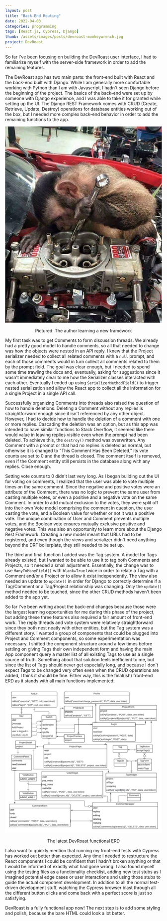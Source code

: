 ```yaml
---
layout: post
title: "Back-End Routing"
date: 2022-04-03
categories: programming
tags: [React.js, Cypress, Django]
thumb: /assets/images/posts/devroast-monkeywrench.jpg
project: DevRoast
---
```


So far I've been focusing on building the DevRoast user interface, I had to familiarize myself with the server-side framework in order to add the remaining features.

<!--more-->

The DevRoast app has two main parts: the front-end built with React and the back-end built with Django. While I am generally more comfortable working with Python than I am with Javascript, I hadn't seen Django before the beginning of the project. The basics of the back-end were set up by someone with Django experience, and I was able to take it for granted while setting up the UI. The Django REST Framework comes with CRUD (Create, Retrieve, Update, Destroy) operations for database entities working out of the box, but I needed more complex back-end behavior in order to add the remaining functions to the app.

![monkey-img]

<p style="text-align: center;"> Pictured: The author learning a new framework </p>

My first task was to get Comments to form discussion threads. We already had a pretty good model to handle comments, so all that needed to change was how the objects were nested in an API reply. I knew that the Project serializer needed to collect all related comments with a `null` prompt, and each of those comments would in turn collect all comments related to them by the prompt field. The goal was clear enough, but I needed to spend some time trawling the docs and, eventually, asking for suggestions since it wasn't immediately clear to me how the Serializer classes interacted with each other. Eventually I ended up using `SerializerMethodField()` to trigger nested serialization and allow the React app to collect all the information for a single Project in a single API call.

Successfully organizing Comments into threads also raised the question of how to handle deletions. Deleting a Comment without any replies is straightforward enough since it isn't referenced by any other object. However, I had to decide how to handle the deletion of a comment with one or more replies. Cascading the deletion was an option, but as this app was intended to have similar functions to Stack Overflow, it seemed like there would value in leaving replies visible even when the prompt had been deleted. To achieve this, the `destroy()` method was overwritten. Any Comment with a prompt or that had no replies is deleted as normal, but otherwise it is changed to "This Comment Has Been Deleted," its vote counts are set to 0 and the thread is closed. The comment itself is removed, even if the Comment entity still persists in the database along with any replies. Close enough.

Setting vote counts to 0 didn't last very long. As I began building out the UI for voting on comments, I realized that the user was able to vote multiple times on the same comment. Since the negative and positive votes were an attribute of the Comment, there was no logic to prevent the same user from casting multiple votes, or even a positive and a negative vote on the same Comment. In order to add mutual exclusion to the votes, they were split off into their own Vote model comprising the comment in question, the user casting the vote, and a Boolean value for whether or not it was a positive vote. The unique combination of User and Comment prevents multiple votes, and the Boolean vote ensures mutually exclusive positive and negative votes. This was also an opportunity to learn more about the Django Rest Framework. Creating a new model meant that URLs had to be registered, and even though the views and serializer didn't need anything beyond the DRF boilerplate, they still needed to be set up.

The third and final function I added was the Tag system. A model for Tags already existed, but I wanted to be able to use it to tag both Comments and Projects, so it needed a small adjustment. Essentially, the change was to use `ManyToManyField()` with `blank=True` twice in order to relate a Tag with a Comment and/or a Project or to allow it exist independently. The view also needed an update to `update()` in order for Django to correctly determine if a Tag/Comment or a Tag/Project relationship was changing. Only the `update()` method needed to be touched, since the other CRUD methods haven't been added to the app yet.

So far I've been writing about the back-end changes because those were the largest learning opportunities for me during this phase of the project, but adding these three features also required a fair amount of front-end work. The reply threads and vote system were relatively straightforward since they both nest neatly with other entities, but the Tag system was a different story. I wanted a group of components that could be plugged into Project and Comment components, so some experimentation was necessary. I shifted the component structure around a few times before settling on giving Tags their own independent form and having the main App component query a master list of all existing Tags to use as a single source of truth. Something about that solution feels inefficient to me, but since the list of Tags should never get especially long, and because I don't expect Tags to be changed very often even when the CRUD operations are added, I think it should be fine. Either way, this is the final(ish) front-end ERD as it stands with all main functions implemented:

![erd-img]

<p style="text-align: center;"> The latest DevRoast functional ERD </p>

I also want to quickly mention that running my front-end tests with Cypress has worked out better than expected. Any time I needed to restructure the React components I could be confident that I hadn't broken anything or that I would be informed of exactly what had gone wrong. I also found myself using the testing files as a functionality checklist, adding new test stubs as I imagined potential edge cases or user interactions and using those stubs to guide the actual component development. In addition to all the normal test-driven development stuff, watching the Cypress browser blast through all the different button clicks and come back with a perfect score is just so satisfying.

DevRoast is a fully functional app now! The next step is to add some styling and polish, because the bare HTML could look a lot better.

[monkey-img]: /assets/images/posts/devroast-monkeywrench.jpg
[erd-img]: /assets/images/posts/devroast-FrontEndERD2.jpeg
